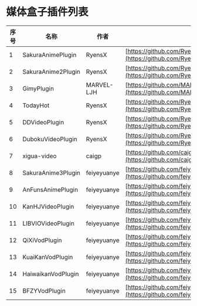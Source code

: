 
# 媒体盒子插件列表
    
|序号|名称|作者|提交地址| 
| - | - | - | - |
| 1 | SakuraAnimePlugin | RyensX | [https://github.com/RyensX/SakuraAnimePlugin/releases/tag/1.9(10)](https://github.com/RyensX/SakuraAnimePlugin/releases/tag/1.9(10)) |
| 2 | SakuraAnime2Plugin | RyensX | [https://github.com/RyensX/SakuraAnime2Plugin/releases/tag/1.6(8)](https://github.com/RyensX/SakuraAnime2Plugin/releases/tag/1.6(8)) |
| 3 | GimyPlugin | MARVEL-LJH | [https://github.com/MARVEL-LJH/GimyPlugin/releases/tag/1.4.27](https://github.com/MARVEL-LJH/GimyPlugin/releases/tag/1.4.27) |
| 4 | TodayHot | RyensX | [https://github.com/RyensX/TodayHot/releases/tag/1.1(3)](https://github.com/RyensX/TodayHot/releases/tag/1.1(3)) |
| 5 | DDVideoPlugin | RyensX | [https://github.com/RyensX/DDVideoPlugin/releases/tag/1.2(4)](https://github.com/RyensX/DDVideoPlugin/releases/tag/1.2(4)) |
| 6 | DubokuVideoPlugin | RyensX | [https://github.com/RyensX/DubokuVideoPlugin/releases/tag/1.0](https://github.com/RyensX/DubokuVideoPlugin/releases/tag/1.0) |
| 7 | xigua-video | caigp | [https://github.com/caigp/xigua-video/releases/tag/v1.0.2](https://github.com/caigp/xigua-video/releases/tag/v1.0.2) |
| 8 | SakuraAnime3Plugin | feiyeyuanye | [https://github.com/feiyeyuanye/SakuraAnime3Plugin/releases/tag/1.6(8)](https://github.com/feiyeyuanye/SakuraAnime3Plugin/releases/tag/1.6(8)) |
| 9 | AnFunsAnimePlugin | feiyeyuanye | [https://github.com/feiyeyuanye/AnFunsAnimePlugin/releases/tag/1.3(3)](https://github.com/feiyeyuanye/AnFunsAnimePlugin/releases/tag/1.3(3)) |
| 10 | KanHJVideoPlugin | feiyeyuanye | [https://github.com/feiyeyuanye/KanHJVideoPlugin/releases/tag/1.0(1)](https://github.com/feiyeyuanye/KanHJVideoPlugin/releases/tag/1.0(1)) |
| 11 | LIBVIOVideoPlugin | feiyeyuanye | [https://github.com/feiyeyuanye/LIBVIOVideoPlugin/releases/tag/1.4(4)](https://github.com/feiyeyuanye/LIBVIOVideoPlugin/releases/tag/1.4(4)) |
| 12 | QiXiVodPlugin | feiyeyuanye | [https://github.com/feiyeyuanye/QiXiVodPlugin/releases/tag/1.0(1)](https://github.com/feiyeyuanye/QiXiVodPlugin/releases/tag/1.0(1)) |
| 13 | KuaiKanVodPlugin | feiyeyuanye | [https://github.com/feiyeyuanye/KuaiKanVodPlugin/releases/tag/1.0(1)](https://github.com/feiyeyuanye/KuaiKanVodPlugin/releases/tag/1.0(1)) |
| 14 | HaiwaikanVodPlugin | feiyeyuanye | [https://github.com/feiyeyuanye/HaiwaikanVodPlugin/releases/tag/1.0(1)](https://github.com/feiyeyuanye/HaiwaikanVodPlugin/releases/tag/1.0(1)) |
| 15 | BFZYVodPlugin | feiyeyuanye | [https://github.com/feiyeyuanye/BFZYVodPlugin/releases/tag/1.2(2)](https://github.com/feiyeyuanye/BFZYVodPlugin/releases/tag/1.2(2)) |
